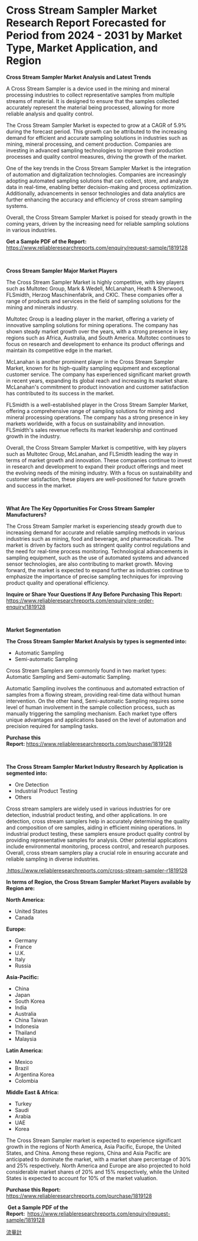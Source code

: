<p><h1>Cross Stream Sampler Market Research Report Forecasted for Period from 2024 -  2031 by Market Type, Market Application, and Region</h1></p><p><strong>Cross Stream Sampler Market Analysis and Latest Trends</strong></p>
<p><p>A Cross Stream Sampler is a device used in the mining and mineral processing industries to collect representative samples from multiple streams of material. It is designed to ensure that the samples collected accurately represent the material being processed, allowing for more reliable analysis and quality control.</p><p>The Cross Stream Sampler Market is expected to grow at a CAGR of 5.9% during the forecast period. This growth can be attributed to the increasing demand for efficient and accurate sampling solutions in industries such as mining, mineral processing, and cement production. Companies are investing in advanced sampling technologies to improve their production processes and quality control measures, driving the growth of the market.</p><p>One of the key trends in the Cross Stream Sampler Market is the integration of automation and digitalization technologies. Companies are increasingly adopting automated sampling solutions that can collect, store, and analyze data in real-time, enabling better decision-making and process optimization. Additionally, advancements in sensor technologies and data analytics are further enhancing the accuracy and efficiency of cross stream sampling systems.</p><p>Overall, the Cross Stream Sampler Market is poised for steady growth in the coming years, driven by the increasing need for reliable sampling solutions in various industries.</p></p>
<p><strong>Get a Sample PDF of the Report:&nbsp;</strong> <a href="https://www.reliableresearchreports.com/enquiry/request-sample/1819128">https://www.reliableresearchreports.com/enquiry/request-sample/1819128</a></p>
<p>&nbsp;</p>
<p><strong>Cross Stream Sampler Major Market Players</strong></p>
<p><p>The Cross Stream Sampler Market is highly competitive, with key players such as Multotec Group, Mark & Wedell, McLanahan, Heath & Sherwood, FLSmidth, Herzog Maschinenfabrik, and CKIC. These companies offer a range of products and services in the field of sampling solutions for the mining and minerals industry.</p><p>Multotec Group is a leading player in the market, offering a variety of innovative sampling solutions for mining operations. The company has shown steady market growth over the years, with a strong presence in key regions such as Africa, Australia, and South America. Multotec continues to focus on research and development to enhance its product offerings and maintain its competitive edge in the market.</p><p>McLanahan is another prominent player in the Cross Stream Sampler Market, known for its high-quality sampling equipment and exceptional customer service. The company has experienced significant market growth in recent years, expanding its global reach and increasing its market share. McLanahan's commitment to product innovation and customer satisfaction has contributed to its success in the market.</p><p>FLSmidth is a well-established player in the Cross Stream Sampler Market, offering a comprehensive range of sampling solutions for mining and mineral processing operations. The company has a strong presence in key markets worldwide, with a focus on sustainability and innovation. FLSmidth's sales revenue reflects its market leadership and continued growth in the industry.</p><p>Overall, the Cross Stream Sampler Market is competitive, with key players such as Multotec Group, McLanahan, and FLSmidth leading the way in terms of market growth and innovation. These companies continue to invest in research and development to expand their product offerings and meet the evolving needs of the mining industry. With a focus on sustainability and customer satisfaction, these players are well-positioned for future growth and success in the market.</p></p>
<p>&nbsp;</p>
<p><strong>What Are The Key Opportunities For Cross Stream Sampler Manufacturers?</strong></p>
<p><p>The Cross Stream Sampler market is experiencing steady growth due to increasing demand for accurate and reliable sampling methods in various industries such as mining, food and beverage, and pharmaceuticals. The market is driven by factors such as stringent quality control regulations and the need for real-time process monitoring. Technological advancements in sampling equipment, such as the use of automated systems and advanced sensor technologies, are also contributing to market growth. Moving forward, the market is expected to expand further as industries continue to emphasize the importance of precise sampling techniques for improving product quality and operational efficiency.</p></p>
<p><strong>Inquire or Share Your Questions If Any Before Purchasing This Report:</strong> <a href="https://www.reliableresearchreports.com/enquiry/pre-order-enquiry/1819128">https://www.reliableresearchreports.com/enquiry/pre-order-enquiry/1819128</a></p>
<p>&nbsp;</p>
<p><strong>Market Segmentation</strong></p>
<p><strong>The Cross Stream Sampler Market Analysis by types is segmented into:</strong></p>
<p><ul><li>Automatic Sampling</li><li>Semi-automatic Sampling</li></ul></p>
<p><p>Cross Stream Samplers are commonly found in two market types: Automatic Sampling and Semi-automatic Sampling. </p><p>Automatic Sampling involves the continuous and automated extraction of samples from a flowing stream, providing real-time data without human intervention. On the other hand, Semi-automatic Sampling requires some level of human involvement in the sample collection process, such as manually triggering the sampling mechanism. Each market type offers unique advantages and applications based on the level of automation and precision required for sampling tasks.</p></p>
<p><strong>Purchase this Report:&nbsp;</strong><a href="https://www.reliableresearchreports.com/purchase/1819128">https://www.reliableresearchreports.com/purchase/1819128</a></p>
<p>&nbsp;</p>
<p><strong>The Cross Stream Sampler Market Industry Research by Application is segmented into:</strong></p>
<p><ul><li>Ore Detection</li><li>Industrial Product Testing</li><li>Others</li></ul></p>
<p><p>Cross stream samplers are widely used in various industries for ore detection, industrial product testing, and other applications. In ore detection, cross stream samplers help in accurately determining the quality and composition of ore samples, aiding in efficient mining operations. In industrial product testing, these samplers ensure product quality control by providing representative samples for analysis. Other potential applications include environmental monitoring, process control, and research purposes. Overall, cross stream samplers play a crucial role in ensuring accurate and reliable sampling in diverse industries.</p></p>
<p><a href="https://www.reliableresearchreports.com/cross-stream-sampler-r1819128">&nbsp;https://www.reliableresearchreports.com/cross-stream-sampler-r1819128</a></p>
<p><strong>In terms of Region, the Cross Stream Sampler Market Players available by Region are:</strong></p>
<p>
    <p> <strong> North America: </strong>
        <ul>
            <li>United States</li>
            <li>Canada</li>
        </ul>
        </p> 
    <p> <strong> Europe: </strong>
        <ul>
            <li>Germany</li>
            <li>France</li>
            <li>U.K.</li>
            <li>Italy</li>
            <li>Russia</li>
        </ul>
        </p> 
    <p> <strong> Asia-Pacific: </strong>
        <ul>
            <li>China</li>
            <li>Japan</li>
            <li>South Korea</li>
            <li>India</li>
            <li>Australia</li>
            <li>China Taiwan</li>
            <li>Indonesia</li>
            <li>Thailand</li>
            <li>Malaysia</li>
        </ul>
        </p> 
    <p> <strong> Latin America: </strong>
        <ul>
            <li>Mexico</li>
            <li>Brazil</li>
            <li>Argentina Korea</li>
            <li>Colombia</li>
        </ul>
        </p> 
    <p> <strong> Middle East & Africa: </strong>
        <ul>
            <li>Turkey</li>
            <li>Saudi</li>
            <li>Arabia</li>
            <li>UAE</li>
            <li>Korea</li>
        </ul>
    </p>
    </p>
<p><p>The Cross Stream Sampler market is expected to experience significant growth in the regions of North America, Asia Pacific, Europe, the United States, and China. Among these regions, China and Asia Pacific are anticipated to dominate the market, with a market share percentage of 30% and 25% respectively. North America and Europe are also projected to hold considerable market shares of 20% and 15% respectively, while the United States is expected to account for 10% of the market valuation.</p></p>
<p><strong>Purchase this Report: </strong><a href="https://www.reliableresearchreports.com/purchase/1819128">https://www.reliableresearchreports.com/purchase/1819128</a></p>
<p>&nbsp;<strong>Get a Sample PDF of the Report:&nbsp;&nbsp;</strong><a href="https://www.reliableresearchreports.com/enquiry/request-sample/1819128">https://www.reliableresearchreports.com/enquiry/request-sample/1819128</a></p>
<p><strong></strong></p>
<p><p><a href="https://github.com/mohamedbakry57/Market-Research-Report-List-3/blob/main/283453130442.md">流量計</a></p></p>